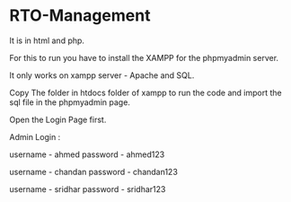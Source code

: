 # RTO-Management
It is in html and php.

For this to run you have to install the XAMPP for the phpmyadmin server.

It only works on xampp server - Apache and SQL.

Copy The folder in htdocs folder of xampp to run the code and import the sql file in the phpmyadmin page.

Open the Login Page first.

Admin Login :

username - ahmed
password - ahmed123

username - chandan
password - chandan123

username - sridhar
password - sridhar123
